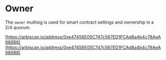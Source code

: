 # Owner

The `owner` multisig is used for smart contract settings and ownership in a 2/4 quorum.

[https://arbiscan.io/address/0xe47456E05C747c567ED1FCAd8a4b4c78AeA986B8](https://arbiscan.io/address/0xe47456E05C747c567ED1FCAd8a4b4c78AeA986B8)
